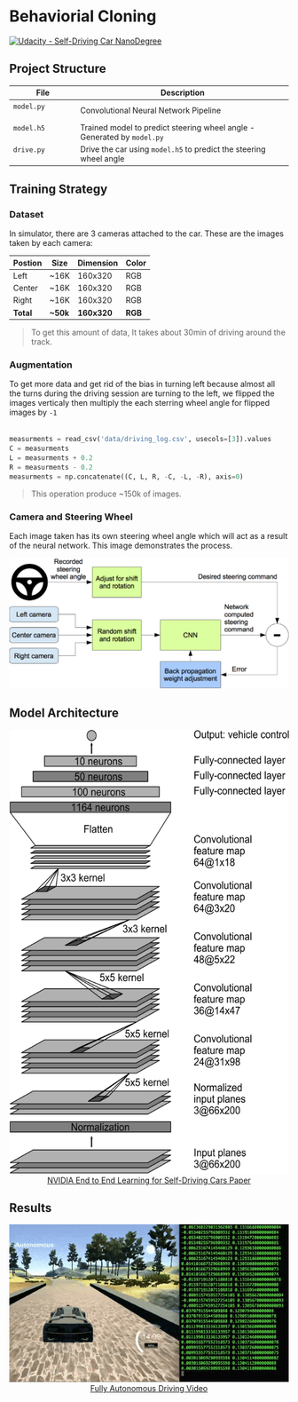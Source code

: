 # Behaviorial Cloning

[![Udacity - Self-Driving Car NanoDegree](https://s3.amazonaws.com/udacity-sdc/github/shield-carnd.svg)](http://www.udacity.com/drive)

## Project Structure

| File                         | Description                                                             |
| ---------------------------- | ----------------------------------------------------------------------- |
| `model.py`                   | Convolutional Neural Network Pipeline                                   |
| `model.h5`                   | Trained model to predict steering wheel angle - Generated by `model.py` |
| `drive.py`                   | Drive the car using `model.h5` to predict the steering wheel angle      |

## Training Strategy

### Dataset
In simulator, there are 3 cameras attached to the car. These are the images taken by each camera:

| Postion | Size | Dimension | Color |
|---------|------|-----------|-------|
|  Left   | ~16K |  160x320  |  RGB  |
|  Center | ~16K |  160x320  |  RGB  |
|  Right  | ~16K |  160x320  |  RGB  |
|  **Total** | **~50k** |  **160x320**  |  **RGB**  |

> To get this amount of data, It takes about 30min of driving around the track.

### Augmentation
To get more data and get rid of the bias in turning left because almost all the turns during the driving session are turning to the left, we flipped the images verticaly then multiply the each sterring wheel angle for flipped images by `-1`



```python

measurments = read_csv('data/driving_log.csv', usecols=[3]).values
C = measurments
L = measurments + 0.2
R = measurments - 0.2
measurments = np.concatenate((C, L, R, -C, -L, -R), axis=0)

```
> This operation produce ~150k of images.

### Camera and Steering Wheel
Each image taken has its own steering wheel angle which will act as a result of the neural network. This image demonstrates the process.

<p align="center">
  <img src="Media/training.png" alt="Training"/>
</p>

### 

## Model Architecture

<p align="center">
  <img src="Media/cnn-architecture.png" alt="Model Architecture" width="550" height="800"/>
  <br/>
  <a target="_blank" href="https://arxiv.org/abs/1604.07316">NVIDIA End to End Learning for Self-Driving Cars Paper</a>
</p>

## Results

<p align="center">
  <img src="Media/BehavioralCloning.gif" alt="Driving Autonomously"/>
  <br/>
  <a target="_blank" href="https://youtu.be/08jBeBCmbLE">Fully Autonomous Driving Video</a>
</p>

